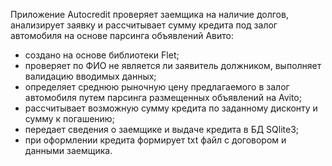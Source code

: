 Приложение Autocredit проверяет заемщика на наличие долгов, анализирует заявку и рассчитывает сумму кредита под залог автомобиля на основе парсинга объявлений Авито:

- создано на основе библиотеки Flet;
- проверяет по ФИО не является ли заявитель должником, выполняет валидацию вводимых данных;
- определяет среднюю рыночную цену предлагаемого в залог автомобиля путем парсинга размещенных объявлений на Avito;
- рассчитывает возможную сумму кредита по заданному дисконту и сумму к погашению;
- передает сведения о заемщике и выдаче кредита в БД SQlite3;
- при оформлении кредита формирует txt файл с договором и данными заемщика.
